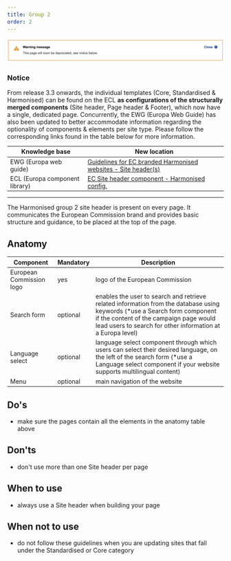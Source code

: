 ```yaml
---
title: Group 2
order: 2
---
```


![](/cms-images/soon-to-be-deprecated-image.png)

### Notice

From release 3.3 onwards, the individual templates (Core, Standardised & Harmonised) can be found on the ECL **as configurations of the structurally merged components** (Site header, Page header & Footer), which now have a single, dedicated page. Concurrently, the EWG (Europa Web Guide) has also been updated to better accommodate information regarding the optionality of components & elements per site type. Please follow the corresponding links found in the table below for more information.

| Knowledge base                 | New location                                                                                                                                                                                                                  |
| ------------------------------ | ----------------------------------------------------------------------------------------------------------------------------------------------------------------------------------------------------------------------------- |
| EWG (Europa web guide)         | [Guidelines for EC branded Harmonised websites - Site header(s)](https://wikis.ec.europa.eu/display/WEBGUIDE/EC+branded+harmonised+websites+design)                                                                           |
| ECL (Europa component library) | [EC Site header component - Harmonised config.](https://citnet.tech.ec.europa.eu/CITnet/confluence/pages/viewpage.action?pageId=1092071063https://ec.europa.eu/component-library/ec/components/site-header/usage/#harmonised) |

---

The Harmonised group 2 site header is present on every page. It communicates
the European Commission brand and provides basic structure and guidance, to be
placed at the top of the page.

## Anatomy

| Component                | Mandatory | Description                                                                                                                                                                                                                         |
| ------------------------ | --------- | ----------------------------------------------------------------------------------------------------------------------------------------------------------------------------------------------------------------------------------- |
| European Commission logo | yes       | logo of the European Commission                                                                                                                                                                                                     |
| Search form              | optional  | enables the user to search and retrieve related information from the database using keywords (\*use a Search form component if the content of the campaign page would lead users to search for other information at a Europa level) |
| Language select          | optional  | language select component through which users can select their desired language, on the left of the search form (\*use a Language select component if your website supports multilingual content)                                   |
| Menu                     | optional  | main navigation of the website                                                                                                                                                                                                      |

## Do's

- make sure the pages contain all the elements in the anatomy table above

## Don'ts

- don't use more than one Site header per page

## When to use

- always use a Site header when building your page

## When not to use

- do not follow these guidelines when you are updating sites that fall under the Standardised or Core category
